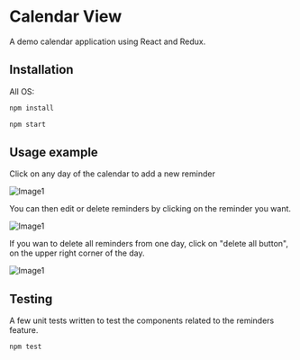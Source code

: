 # Calendar View

A demo calendar application using React and Redux.

## Installation
All OS:

```sh
npm install
```

```sh
npm start
```

## Usage example

Click on any day of the calendar to add a new reminder

![Image1](https://user-images.githubusercontent.com/24798804/76909330-b41f9b80-6889-11ea-85dc-b4db10237079.png)

You can then edit or delete reminders by clicking on the reminder you want.

![Image1](https://user-images.githubusercontent.com/24798804/76909363-cd284c80-6889-11ea-9a04-7db21c546afc.png)

If you wan to delete all reminders from one day, click on "delete all button", on the upper right corner of the day.

![Image1](https://user-images.githubusercontent.com/24798804/76909420-f0eb9280-6889-11ea-9455-084dcd2e2a7e.png)

## Testing

A few unit tests written to test the components related to the reminders feature.

```sh
npm test
```